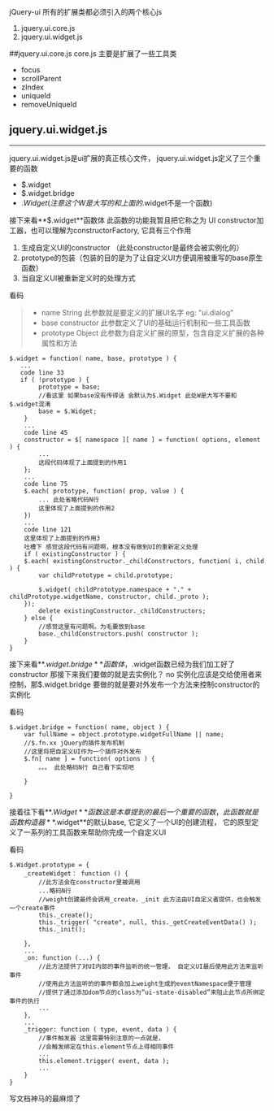 jQuery-ui 所有的扩展类都必须引入的两个核心js

1. jquery.ui.core.js
2. jquery.ui.widget.js

##jquery.ui.core.js
core.js 主要是扩展了一些工具类

* focus  
* scrollParent
* zIndex
* uniqueId
* removeUniqueId

## jquery.ui.widget.js
---
jquery.ui.widget.js是ui扩展的真正核心文件，
jquery.ui.widget.js定义了三个重要的函数

* $.widget 
* $.widget.bridge
* $.Widget(注意这个W是大写的和上面的$.widget不是一个函数)
 
接下来看**$.widget**函数体
此函数的功能我暂且把它称之为 UI constructor加工器，也可以理解为constructorFactory, 它具有三个作用

1. 生成自定义UI的constructor （此处constructor是最终会被实例化的）
2. prototype的包装（包装的目的是为了让自定义UI方便调用被重写的base原生函数）
3. 当自定义UI被重新定义时的处理方式

看码
>  * name String 此参数就是要定义的扩展UI名字 eg: "ui.dialog"
>  * base constructor 此参数定义了UI的基础运行机制和一些工具函数
>  * prototype Object 此参数为自定义扩展的原型，包含自定义扩展的各种属性和方法

    $.widget = function( name, base, prototype ) { 
       ...
       code line 33
       if ( !prototype ) {
            prototype = base;
            //看这里 如果base没有传得话 会默认为$.Widget 此处W是大写不要和$.widget混淆
    	    base = $.Widget;
	    }
        ...
        code line 45
        constructor = $[ namespace ][ name ] = function( options, element ) {
    		...
            这段代码体现了上面提到的作用1
    	};
        ...
        code line 75
        $.each( prototype, function( prop, value ) {
            ... 此处省略代码N行
            这里体现了上面提到的作用2
        })
        ...
        code line 121
        这里体现了上面提到的作用3
        吐槽下 感觉这段代码有问题啊，根本没有做到UI的重新定义处理
        if ( existingConstructor ) {
    	$.each( existingConstructor._childConstructors, function( i, child ) {
			var childPrototype = child.prototype;
            
			$.widget( childPrototype.namespace + "." + childPrototype.widgetName, constructor, child._proto );
		});
    		delete existingConstructor._childConstructors;
    	} else {
            //感觉这里有问题啊。为毛要放到base
    		base._childConstructors.push( constructor );
    	}
    }
    
接下来看**$.widget.bridge**函数体，$.widget函数已经为我们加工好了constructor 那接下来我们要做的就是去实例化？ 
no 实例化应该是交给使用者来控制，那$.widget.bridge 要做的就是要对外发布一个方法来控制constructor的实例化

看码
    
    $.widget.bridge = function( name, object ) {
        var fullName = object.prototype.widgetFullName || name;
        //$.fn.xx jQuery的插件发布机制
        //这里将把自定义UI作为一个插件对外发布
    	$.fn[ name ] = function( options ) {
            。。。 此处略码N行 自己看下实现吧
            
        }
        
    }
    
接着往下看**$.Widget**函数这是本章提到的最后一个重要的函数，此函数就是函数构造器**$.widget**的默认base,
它定义了一个UI的创建流程，
它的原型定义了一系列的工具函数来帮助你完成一个自定义UI

看码

    $.Widget.prototype = {
        _createWidget： function () {
            //此方法会在constructor里被调用
            ...略码N行
            //weight创建最终会调用_create，_init 此方法由UI自定义者提供，也会触发一个create事件
            this._create();
        	this._trigger( "create", null, this._getCreateEventData() );
    		this._init();
            
        },
        ...
        _on: function (...) {
            //此方法提供了对UI内部的事件监听的统一管理， 自定义UI最后使用此方法来监听事件
            //使用此方法监听的的事件都会加上weight生成的eventNamespace便于管理
            //提供了通过添加dom节点的class为“ui-state-disabled”来阻止此节点所绑定事件的执行
            ...
        },
        ...
        _trigger: function ( type, event, data ) {
            //事件触发器 这里需要特别注意的一点就是， 
            //会触发绑定在this.element节点上得相同事件
            ...
            this.element.trigger( event, data );
            ...
        }
    }

写文档神马的最麻烦了
